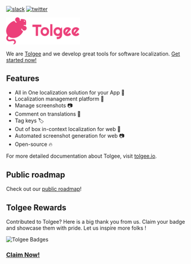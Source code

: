 [![slack](https://img.shields.io/badge/slack-Tolgee%20community-blue)](https://join.slack.com/t/tolgeecommunity/shared_invite/zt-16l0sf7ae-6fmAl2Fb9wqFCV0uzSa7bw)
[![twitter](https://img.shields.io/twitter/follow/Tolgee_i18n?style=social)](https://twitter.com/Tolgee_i18n)

[<img src="https://raw.githubusercontent.com/tolgee/documentation/main/tolgee_logo_text.svg" alt="Tolgee" width="200" />](https://tolgee.io)

We are [Tolgee](https://tolgee.io) and we develop great tools for software localization. [Get started now!](https://app.tolgee.io/sign_up)



## Features

- All in One localization solution for your App 🙌
- Localization management platform 🎈
- Manage screenshots 📷
- Comment on translations 💬
- Tag keys 🏷️
- Out of box in-context localization for web 🎉
- Automated screenshot generation for web 📷
- Open-source 🔥


For more detailed documentation about Tolgee, visit [tolgee.io](https://tolgee.io).

## Public roadmap
Check out our [public roadmap](https://github.com/orgs/tolgee/projects/2)!

## Tolgee Rewards
 Contributed to Tolgee? Here is a big thank you from us.
 Claim your badge and showcase them with pride.
 Let us inspire more folks !

 ![Tolgee Badges](https://aviyel.com/assets/uploads/rewards/share/project/28/512/share.png)
 ### **[Claim Now!](https://aviyel.com/projects/28/tolgee/rewards)**
 
